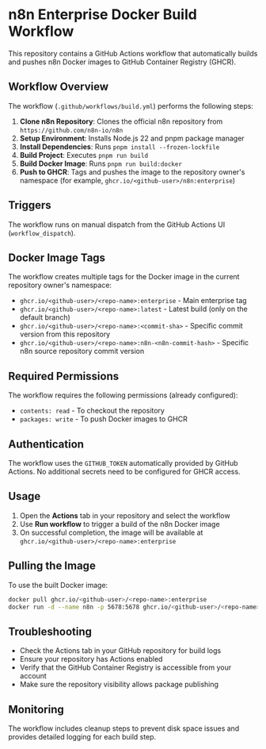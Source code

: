 # n8n Enterprise Docker Build Workflow

This repository contains a GitHub Actions workflow that automatically builds and pushes n8n Docker images to GitHub Container Registry (GHCR).

## Workflow Overview

The workflow (`.github/workflows/build.yml`) performs the following steps:

1. **Clone n8n Repository**: Clones the official n8n repository from `https://github.com/n8n-io/n8n`
2. **Setup Environment**: Installs Node.js 22 and pnpm package manager
3. **Install Dependencies**: Runs `pnpm install --frozen-lockfile`
4. **Build Project**: Executes `pnpm run build`
5. **Build Docker Image**: Runs `pnpm run build:docker`
6. **Push to GHCR**: Tags and pushes the image to the repository owner's namespace (for example, `ghcr.io/<github-user>/n8n:enterprise`)

## Triggers

The workflow runs on manual dispatch from the GitHub Actions UI (`workflow_dispatch`).

## Docker Image Tags

The workflow creates multiple tags for the Docker image in the current repository owner's namespace:
- `ghcr.io/<github-user>/<repo-name>:enterprise` - Main enterprise tag
- `ghcr.io/<github-user>/<repo-name>:latest` - Latest build (only on the default branch)
- `ghcr.io/<github-user>/<repo-name>:<commit-sha>` - Specific commit version from this repository
- `ghcr.io/<github-user>/<repo-name>:n8n-<n8n-commit-hash>` - Specific n8n source repository commit version

## Required Permissions

The workflow requires the following permissions (already configured):
- `contents: read` - To checkout the repository
- `packages: write` - To push Docker images to GHCR

## Authentication

The workflow uses the `GITHUB_TOKEN` automatically provided by GitHub Actions. No additional secrets need to be configured for GHCR access.

## Usage

1. Open the **Actions** tab in your repository and select the workflow
2. Use **Run workflow** to trigger a build of the n8n Docker image
3. On successful completion, the image will be available at `ghcr.io/<github-user>/<repo-name>:enterprise`

## Pulling the Image

To use the built Docker image:

```bash
docker pull ghcr.io/<github-user>/<repo-name>:enterprise
docker run -d --name n8n -p 5678:5678 ghcr.io/<github-user>/<repo-name>:enterprise
```

## Troubleshooting

- Check the Actions tab in your GitHub repository for build logs
- Ensure your repository has Actions enabled
- Verify that the GitHub Container Registry is accessible from your account
- Make sure the repository visibility allows package publishing

## Monitoring

The workflow includes cleanup steps to prevent disk space issues and provides detailed logging for each build step.
